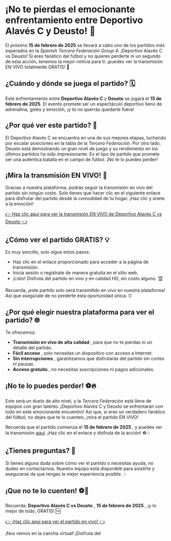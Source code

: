 # ¡No te pierdas el emocionante enfrentamiento entre Deportivo Alavés C y Deusto! 🚨

El próximo **15 de febrero de 2025** se llevará a cabo uno de los partidos más esperados en la _Spanish Tercera Federación Group 4_: ¡Deportivo Alavés C vs Deusto! Si eres fanático del fútbol y no quieres perderte ni un segundo de esta acción, tenemos la mejor noticia para ti: ¡puedes ver la transmisión EN VIVO totalmente GRATIS! 🎉

## ¿Cuándo y dónde se juega el partido? 🗓️

Este enfrentamiento entre **Deportivo Alavés C** y **Deusto** se jugará el **15 de febrero de 2025**. El evento promete ser un espectáculo deportivo lleno de adrenalina, goles y emoción, ¡y tú no querrás quedarte fuera!

## ¿Por qué ver este partido? 🤔

El Deportivo Alavés C se encuentra en una de sus mejores etapas, luchando por escalar posiciones en la tabla de la _Tercera Federación_. Por otro lado, Deusto está demostrando un gran nivel de juego y su rendimiento en los últimos partidos ha sido impresionante. Es el tipo de partido que promete ser una auténtica batalla en el campo de fútbol. ¡No te lo puedes perder!

## ¡Mira la transmisión EN VIVO! 📲

Gracias a nuestra plataforma, podrás seguir la transmisión en vivo del partido sin ningún costo. Solo tienes que hacer clic en el siguiente enlace para disfrutar del partido desde la comodidad de tu hogar. ¡Haz clic y únete a la emoción!

[👉 Haz clic aquí para ver la transmisión EN VIVO de Deportivo Alavés C vs Deusto 👈](https://tinyurl.com/livestreamfreeo?st=Deportivo+Alav%C3%A9s+C+vs+Deusto&si=ghc)

## ¿Cómo ver el partido GRATIS? 💡

Es muy sencillo, solo sigue estos pasos:

- Haz clic en el enlace proporcionado para acceder a la página de transmisión.
- Inicia sesión o regístrate de manera gratuita en el sitio web.
- ¡Listo! Disfruta del partido en vivo y en calidad HD, sin costo alguno. 🏆

Recuerda, ¡este partido solo será transmitido en vivo en nuestra plataforma! Así que asegúrate de no perderte esta oportunidad única. ⏰

## ¿Por qué elegir nuestra plataforma para ver el partido? 🌐

Te ofrecemos:

- **Transmisión en vivo de alta calidad** , para que no te pierdas ni un detalle del partido.
- **Fácil acceso** , solo necesitas un dispositivo con acceso a Internet.
- **Sin interrupciones** , garantizamos que disfrutarás del partido sin cortes ni pausas.
- **Acceso gratuito** , no necesitas suscripciones ni pagos adicionales.

## ¡No te lo puedes perder! ⚽🔥

Este será un duelo de alto nivel, y la _Tercera Federación_ está llena de equipos con gran talento. ¡Deportivo Alavés C y Deusto se enfrentarán con todo en este emocionante encuentro! Así que, si eres un verdadero fanático del fútbol, no dejes que te lo cuenten, ¡mira el partido EN VIVO!

Recuerda que el partido comienza el **15 de febrero de 2025** , y puedes ver la transmisión [aquí](https://tinyurl.com/livestreamfreeo?st=Deportivo+Alav%C3%A9s+C+vs+Deusto&si=ghc). ¡Haz clic en el enlace y disfruta de la acción! ⚽💥

## ¿Tienes preguntas? 💬

Si tienes alguna duda sobre cómo ver el partido o necesitas ayuda, no dudes en contactarnos. Nuestro equipo está disponible para asistirte y asegurarse de que tengas la mejor experiencia posible. 💡

## ¡Que no te lo cuenten! ⚽👀

Recuerda: **Deportivo Alavés C vs Deusto** , **15 de febrero de 2025** , ¡y lo mejor de todo, GRATIS! 🆓

[👉 ¡Haz clic aquí para ver el partido en vivo! 👈](https://tinyurl.com/livestreamfreeo?st=Deportivo+Alav%C3%A9s+C+vs+Deusto&si=ghc)

¡Nos vemos en la cancha virtual! ¡Disfruta del
